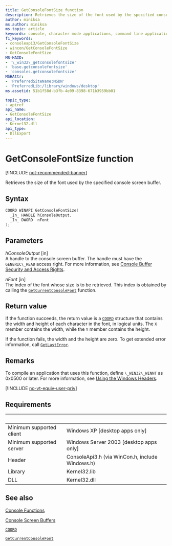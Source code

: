 ```yaml
---
title: GetConsoleFontSize function
description: Retrieves the size of the font used by the specified console screen buffer.
author: miniksa
ms.author: miniksa
ms.topic: article
keywords: console, character mode applications, command line applications, terminal applications, console api
f1_keywords:
- consoleapi3/GetConsoleFontSize
- wincon/GetConsoleFontSize
- GetConsoleFontSize
MS-HAID:
- '\_win32\_getconsolefontsize'
- 'base.getconsolefontsize'
- 'consoles.getconsolefontsize'
MSHAttr:
- 'PreferredSiteName:MSDN'
- 'PreferredLib:/library/windows/desktop'
ms.assetid: 51b1f58d-b3fb-4e09-8398-671b3959bb01

topic_type:
- apiref
api_name:
- GetConsoleFontSize
api_location:
- Kernel32.dll
api_type:
- DllExport
---
```


# GetConsoleFontSize function

[!INCLUDE [not-recommended-banner](./includes/not-recommended-banner.md)]

Retrieves the size of the font used by the specified console screen buffer.

## Syntax

```C
COORD WINAPI GetConsoleFontSize(
  _In_ HANDLE hConsoleOutput,
  _In_ DWORD  nFont
);
```

## Parameters

*hConsoleOutput* \[in\]  
A handle to the console screen buffer. The handle must have the `GENERIC\_READ` access right. For more information, see [Console Buffer Security and Access Rights](console-buffer-security-and-access-rights.md).

*nFont* \[in\]  
The index of the font whose size is to be retrieved. This index is obtained by calling the [`GetCurrentConsoleFont`](getcurrentconsolefont.md) function.

## Return value

If the function succeeds, the return value is a [`COORD`](coord-str.md) structure that contains the width and height of each character in the font, in logical units. The `X` member contains the width, while the `Y` member contains the height.

If the function fails, the width and the height are zero. To get extended error information, call [`GetLastError`](https://msdn.microsoft.com/library/windows/desktop/ms679360).

## Remarks

To compile an application that uses this function, define `\_WIN32\_WINNT` as 0x0500 or later. For more information, see [Using the Windows Headers](https://msdn.microsoft.com/library/windows/desktop/aa383745).

[!INCLUDE [no-vt-equiv-user-priv](./includes/no-vt-equiv-user-priv.md)]

## Requirements

| &nbsp; | &nbsp; |
|-|-|
| Minimum supported client | Windows XP \[desktop apps only\] |
| Minimum supported server | Windows Server 2003 \[desktop apps only\] |
| Header | ConsoleApi3.h (via WinCon.h, include Windows.h) |
| Library | Kernel32.lib |
| DLL | Kernel32.dll |

## See also

[Console Functions](console-functions.md)

[Console Screen Buffers](console-screen-buffers.md)

[`COORD`](coord-str.md)

[`GetCurrentConsoleFont`](getcurrentconsolefont.md)
